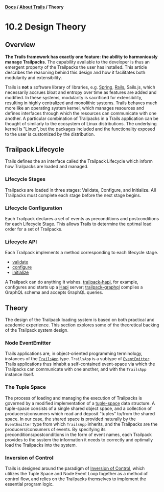 #### [Docs](../../) / [About Trails](./) / Theory

# 10.2 Design Theory

## Overview

**The Trails framework has exactly one feature: the ability to harmoniously manage Trailpacks.** The capability available to the developer is thus an emergent property of the Trailpacks the user has installed. This article describes the reasoning behind this design and how it facilitates both modularity and extensibility.

Trails is **not** a software library of libraries, e.g. [Spring](https://en.wikipedia.org/wiki/Spring_Framework), [Rails](https://en.wikipedia.org/wiki/Ruby_on_Rails), Sails.js, which necessarily accrues bloat and entropy over time as features are added and modified. In these systems, modularity is sacrificed for extensibility, resulting in highly centralized and monolithic systems. Trails behaves much more like an operating system kernel, which manages resources and defines interfaces through which the resources can communicate with one another. A particular combination of Trailpacks in a Trails application can be thought of similarly to the ecosystem of Linux distributions. The underlying kernel is "Linux", but the packages included and the functionality exposed to the user is customized by the distribution.

## Trailpack Lifecycle

Trails defines the an interface called the Trailpack Lifecycle which inform how Trailpacks are loaded and managed.

### Lifecycle Stages

Trailpacks are loaded in three stages: Validate, Configure, and Initialize. All Trailpacks must complete each stage before the next stage begins.

### Lifecycle Configuration

Each Trailpack declares a set of events as preconditions and postconditions for each Lifecycle Stage. This allows Trails to determine the optimal load order for a set of Trailpacks. 

### Lifecycle API

Each Trailpack implements a method corresponding to each lifecycle stage.
- [validate](https://github.com/trailsjs/trailpack#validate)
- [configure](https://github.com/trailsjs/trailpack#configure-1)
- [initialize](https://github.com/trailsjs/trailpack#initialize)

A Trailpack can do anything it wishes. [trailpack-hapi](https://github.com/trailsjs/trailpack-hapi), for example, configures and starts up a [Hapi](https://hapijs.com/) server; [trailpack-graphql](https://github.com/langateam/trailpack-graphql) compiles a GraphQL schema and accepts GraphQL queries.

## Theory

The design of the Trailpack loading system is based on both practical and academic experience. This section explores some of the theoretical backing of the Trailpack system design. 

### Node EventEmitter

Trails applications are, in object-oriented programming terminology, instances of the [`TrailsApp`](https://github.com/trailsjs/trails/blob/master/index.js#L11) type. `TrailsApp` is a subtype of [`EventEmitter`](https://nodejs.org/api/events.html#events_class_eventemitter). Trails applications thus inhabit a self-contained event-space via which the Trailpacks can communicate with one another, and with the `TrailsApp` instance itself.

### The Tuple Space

The process of loading and managing the execution of Trailpacks is governed by a modified implementation of a [tuple-space](https://en.wikipedia.org/wiki/Tuple_space) data structure. A tuple-space consists of a single shared object space, and a collection of producers/consumers which read and deposit "tuples" to/from the shared space. In our case, the shared space is provided naturally by the `EventEmitter` type from which `TrailsApp` inherits, and the Trailpacks are the producers/consumers of events. By specifying its preconditions/postconditions in the form of event names, each Trailpack provides to the system the information it needs to correctly and optimally load the Trailpacks into the system.

### Inversion of Control

Trails is designed around the paradigm of [Inversion of Control](https://en.wikipedia.org/wiki/Inversion_of_control), which utilizes the Tuple Space and Node Event Loop together as a method of control flow, and relies on the Trailpacks themselves to implement the essential program logic.
